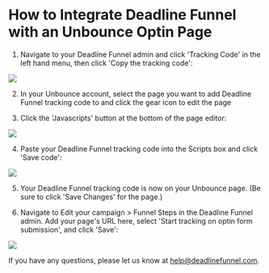 # How to Integrate Deadline Funnel with an Unbounce Optin Page

1. Navigate to your Deadline Funnel admin and click 'Tracking Code' in the left hand menu, then click 'Copy the tracking code':

![](https://s3.amazonaws.com/helpscout.net/docs/assets/53974d6ce4b0c76107b109d1/images/5a7b84f70428634376cfec58/file-nCV9LRDZSb.png)

2. In your Unbounce account, select the page you want to add Deadline Funnel tracking code to and click the gear icon to edit the page

3. Click the 'Javascripts' button at the bottom of the page editor:

![](https://s3.amazonaws.com/helpscout.net/docs/assets/53974d6ce4b0c76107b109d1/images/5a201f4f2c7d3a272c0e14cf/file-41ctpQJtju.png)

4. Paste your Deadline Funnel tracking code into the Scripts box and click 'Save code':

![](https://s3.amazonaws.com/helpscout.net/docs/assets/53974d6ce4b0c76107b109d1/images/5a201f9d042863319924e3da/file-qz0V1Oo6id.png)

5. Your Deadline Funnel tracking code is now on your Unbounce page. \(Be sure to click 'Save Changes' for the page.\)

6. Navigate to Edit your campaign &gt; Funnel Steps in the Deadline Funnel admin. Add your page's URL here, select 'Start tracking on optin form submission', and click 'Save':

![](https://s3.amazonaws.com/helpscout.net/docs/assets/53974d6ce4b0c76107b109d1/images/5a948f91042863534055997a/file-K1YIgIaeH9.png)

If you have any questions, please let us know at [help@deadlinefunnel.com](mailto:mailto:help@deadlinefunnel.com).

